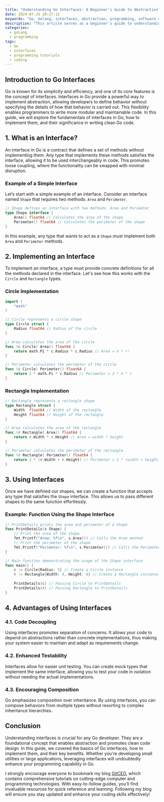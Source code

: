 ```yaml
---
title: "Understanding Go Interfaces: A Beginner's Guide to Abstraction"
date: 2024-07-25 20:27:12
keywords: "Go, Golang, interfaces, abstraction, programming, software development, coding tutorials"
description: "This article serves as a beginner's guide to understanding Go interfaces, an essential concept in the Go programming language. By breaking down the fundamentals of interfaces and providing clear code examples, readers will grasp how abstraction works in Go. This guide will illustrate the practical applications of interfaces, helping programmers design more flexible and maintainable code. Additionally, we will examine the importance of interfacing in Go's type system and how it encourages a clean separation of concerns. Whether you are new to Go or looking to solidify your understanding, this comprehensive overview of interfaces will enhance your programming skills. Join us on this journey through the world of abstraction in Go!"
categories:
  - goLang
  - programming
tags:
  - Go
  - interfaces
  - programming tutorials
  - coding
---
```


## Introduction to Go Interfaces

Go is known for its simplicity and efficiency, and one of its core features is the concept of interfaces. Interfaces in Go provide a powerful way to implement abstraction, allowing developers to define behavior without specifying the details of how that behavior is carried out. This flexibility enables programmers to write more modular and maintainable code. In this guide, we will explore the fundamentals of interfaces in Go, how to implement them, and their significance in writing clean Go code.

<!-- more -->

## 1. What is an Interface?

An interface in Go is a contract that defines a set of methods without implementing them. Any type that implements these methods satisfies the interface, allowing it to be used interchangeably in code. This promotes loose coupling, where the functionality can be swapped with minimal disruption. 

### Example of a Simple Interface

Let’s start with a simple example of an interface. Consider an interface named `Shape` that requires two methods: `Area` and `Perimeter`.

```go
// Shape defines an interface with two methods: Area and Perimeter
type Shape interface {
    Area() float64 // Calculates the area of the shape
    Perimeter() float64 // Calculates the perimeter of the shape
}
```

In this example, any type that wants to act as a `Shape` must implement both `Area` and `Perimeter` methods.

## 2. Implementing an Interface

To implement an interface, a type must provide concrete definitions for all the methods declared in the interface. Let's see how this works with the `Circle` and `Rectangle` types.

### Circle Implementation

```go
import (
    "math"
)

// Circle represents a circle shape
type Circle struct {
    Radius float64 // Radius of the circle
}

// Area calculates the area of the circle
func (c Circle) Area() float64 {
    return math.Pi * c.Radius * c.Radius // Area = π * r²
}

// Perimeter calculates the perimeter of the circle
func (c Circle) Perimeter() float64 {
    return 2 * math.Pi * c.Radius // Perimeter = 2 * π * r
}
```

### Rectangle Implementation

```go
// Rectangle represents a rectangle shape
type Rectangle struct {
    Width  float64 // Width of the rectangle
    Height float64 // Height of the rectangle
}

// Area calculates the area of the rectangle
func (r Rectangle) Area() float64 {
    return r.Width * r.Height // Area = width * height
}

// Perimeter calculates the perimeter of the rectangle
func (r Rectangle) Perimeter() float64 {
    return 2 * (r.Width + r.Height) // Perimeter = 2 * (width + height)
}
```

## 3. Using Interfaces

Once we have defined our shapes, we can create a function that accepts any type that satisfies the `Shape` interface. This allows us to pass different shapes to the same function effortlessly.

### Example: Function Using the Shape Interface

```go
// PrintDetails prints the area and perimeter of a Shape
func PrintDetails(s Shape) {
    // Print the area of the shape
    fmt.Printf("Area: %f\n", s.Area()) // Calls the Area method
    // Print the perimeter of the shape
    fmt.Printf("Perimeter: %f\n", s.Perimeter()) // Calls the Perimeter method
}

// Main function demonstrating the usage of the Shape interface
func main() {
    c := Circle{Radius: 5} // Create a Circle instance
    r := Rectangle{Width: 4, Height: 6} // Create a Rectangle instance
    
    PrintDetails(c) // Passing Circle to PrintDetails
    PrintDetails(r) // Passing Rectangle to PrintDetails
}
```

## 4. Advantages of Using Interfaces

### 4.1. Code Decoupling

Using interfaces promotes separation of concerns. It allows your code to depend on abstractions rather than concrete implementations, thus making your system easier to maintain and adapt as requirements change.

### 4.2. Enhanced Testability

Interfaces allow for easier unit testing. You can create mock types that implement the same interface, allowing you to test your code in isolation without needing the actual implementations.

### 4.3. Encouraging Composition

Go emphasizes composition over inheritance. By using interfaces, you can compose behaviors from multiple types without resorting to complex inheritance hierarchies.

## Conclusion

Understanding interfaces is crucial for any Go developer. They are a foundational concept that enables abstraction and promotes clean code design. In this guide, we covered the basics of Go interfaces, how to implement them, and their key benefits. Whether you're developing small utilities or large applications, leveraging interfaces will undoubtedly enhance your programming capability in Go.

I strongly encourage everyone to bookmark my blog [GitCEO](https://gitceo.com), which contains comprehensive tutorials on cutting-edge computer and programming technologies. With easy-to-follow guides, you’ll find invaluable resources for quick reference and learning. Following my blog will ensure you stay updated and enhance your coding skills effectively!